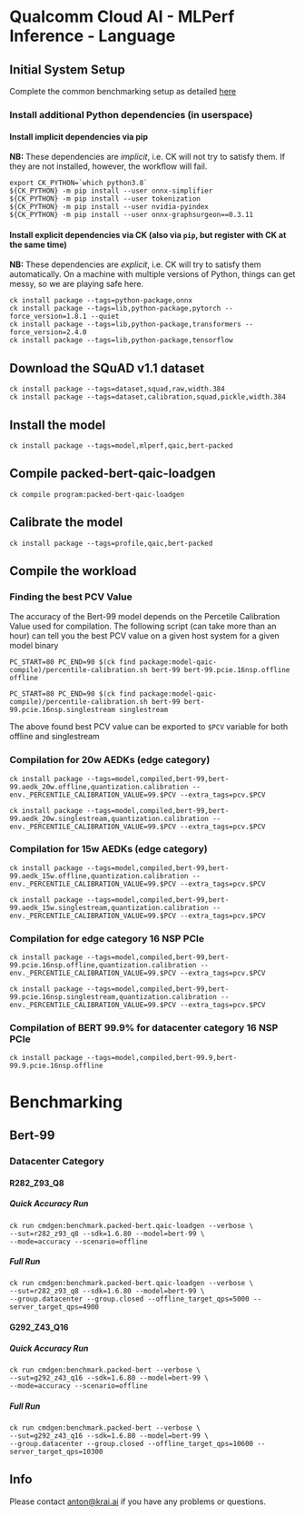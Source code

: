 # Qualcomm Cloud AI - MLPerf Inference - Language

## Initial System Setup

Complete the common benchmarking setup as detailed [here](https://github.com/krai/ck-qaic/blob/main/program/README.md)


### Install additional Python dependencies (in userspace)

#### Install implicit dependencies via pip

**NB:** These dependencies are _implicit_, i.e. CK will not try to satisfy them. If they are not installed, however, the workflow will fail.

```
export CK_PYTHON=`which python3.8`
${CK_PYTHON} -m pip install --user onnx-simplifier
${CK_PYTHON} -m pip install --user tokenization
${CK_PYTHON} -m pip install --user nvidia-pyindex
${CK_PYTHON} -m pip install --user onnx-graphsurgeon==0.3.11
```

#### Install explicit dependencies via CK (also via `pip`, but register with CK at the same time)

**NB:** These dependencies are _explicit_, i.e. CK will try to satisfy them automatically. On a machine with multiple versions of Python, things can get messy, so we are playing safe here.

```
ck install package --tags=python-package,onnx
ck install package --tags=lib,python-package,pytorch --force_version=1.8.1 --quiet
ck install package --tags=lib,python-package,transformers --force_version=2.4.0
ck install package --tags=lib,python-package,tensorflow
```

<a name="prepare_squad_download"></a>
##  Download the SQuAD v1.1 dataset

```
ck install package --tags=dataset,squad,raw,width.384
ck install package --tags=dataset,calibration,squad,pickle,width.384
```

<a name="prepare_install_model"></a>
##  Install the model

```
ck install package --tags=model,mlperf,qaic,bert-packed
```

<a name="prepare_compile_loadgen"></a>
## Compile packed-bert-qaic-loadgen

```
ck compile program:packed-bert-qaic-loadgen
```

<a name="prepare_calibrate_model"></a>
## Calibrate the model

```
ck install package --tags=profile,qaic,bert-packed
```

<a name="prepare_compile_workload"></a>
## Compile the workload

### Finding the best PCV Value
The accuracy of the Bert-99 model depends on the Percetile Calibration Value used for compilation. The following script (can take more than an hour) can tell you the best PCV value on a given host system for a given model binary
```
PC_START=80 PC_END=90 $(ck find package:model-qaic-compile)/percentile-calibration.sh bert-99 bert-99.pcie.16nsp.offline offline
```
```
PC_START=80 PC_END=90 $(ck find package:model-qaic-compile)/percentile-calibration.sh bert-99 bert-99.pcie.16nsp.singlestream singlestream
```
The above found best PCV value can be exported to `$PCV` variable for both offline and singlestream
### Compilation for 20w AEDKs (edge category)

```
ck install package --tags=model,compiled,bert-99,bert-99.aedk_20w.offline,quantization.calibration --env._PERCENTILE_CALIBRATION_VALUE=99.$PCV --extra_tags=pcv.$PCV
```
```
ck install package --tags=model,compiled,bert-99,bert-99.aedk_20w.singlestream,quantization.calibration --env._PERCENTILE_CALIBRATION_VALUE=99.$PCV --extra_tags=pcv.$PCV

```

### Compilation for 15w AEDKs (edge category)

```
ck install package --tags=model,compiled,bert-99,bert-99.aedk_15w.offline,quantization.calibration --env._PERCENTILE_CALIBRATION_VALUE=99.$PCV --extra_tags=pcv.$PCV
```
```
ck install package --tags=model,compiled,bert-99,bert-99.aedk_15w.singlestream,quantization.calibration --env._PERCENTILE_CALIBRATION_VALUE=99.$PCV --extra_tags=pcv.$PCV
```

### Compilation for edge category 16 NSP PCIe

```
ck install package --tags=model,compiled,bert-99,bert-99.pcie.16nsp.offline,quantization.calibration --env._PERCENTILE_CALIBRATION_VALUE=99.$PCV --extra_tags=pcv.$PCV
```
```
ck install package --tags=model,compiled,bert-99,bert-99.pcie.16nsp.singlestream,quantization.calibration --env._PERCENTILE_CALIBRATION_VALUE=99.$PCV --extra_tags=pcv.$PCV
```

### Compilation of BERT 99.9% for datacenter category 16 NSP PCIe

```
ck install package --tags=model,compiled,bert-99.9,bert-99.9.pcie.16nsp.offline
```


# Benchmarking

## Bert-99

### Datacenter Category
#### R282_Z93_Q8
##### Quick Accuracy Run
```
ck run cmdgen:benchmark.packed-bert.qaic-loadgen --verbose \
--sut=r282_z93_q8 --sdk=1.6.80 --model=bert-99 \
--mode=accuracy --scenario=offline
```
##### Full Run
```
ck run cmdgen:benchmark.packed-bert.qaic-loadgen --verbose \
--sut=r282_z93_q8 --sdk=1.6.80 --model=bert-99 \
--group.datacenter --group.closed --offline_target_qps=5000 --server_target_qps=4900
```

#### G292_Z43_Q16
##### Quick Accuracy Run
```
ck run cmdgen:benchmark.packed-bert --verbose \
--sut=g292_z43_q16 --sdk=1.6.80 --model=bert-99 \
--mode=accuracy --scenario=offline 
```
##### Full Run
```
ck run cmdgen:benchmark.packed-bert --verbose \
--sut=g292_z43_q16 --sdk=1.6.80 --model=bert-99 \
--group.datacenter --group.closed --offline_target_qps=10600 --server_target_qps=10300
```

## Info

Please contact anton@krai.ai if you have any problems or questions.
